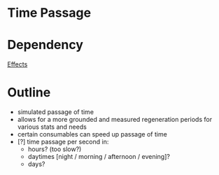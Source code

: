 # Time Passage

# Dependency

[Effects](https://www.notion.so/ffab63a0-653c-4b43-8715-495b60659dcc)

# Outline

- simulated passage of time
- allows for a more grounded and measured regeneration periods for various stats and needs
- certain consumables can speed up passage of time
- [?] time passage per second in:
  - hours? (too slow?)
  - daytimes [night / morning / afternoon / evening]?
  - days?